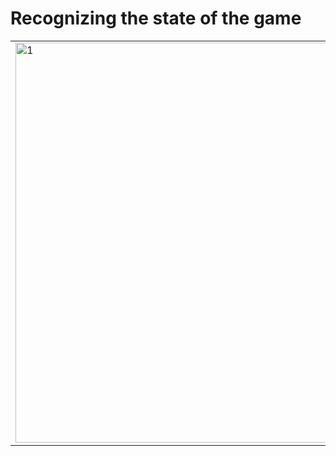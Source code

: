 # Recognizing the state of the game


<table>
  <tr>
    <td> <img src="https://user-images.githubusercontent.com/77066408/169562453-d3b50341-2b39-4e2a-a8b3-0004d7c86bd4.png"  alt="1" width = 520px height = 640px></td>
    <td> <img src="https://user-images.githubusercontent.com/77066408/169562664-af86480b-1d21-4bee-83b2-8a27460ad3f0.png"  alt="2" width = 520px height = 640px></td>
    
  </tr> 
</table>
